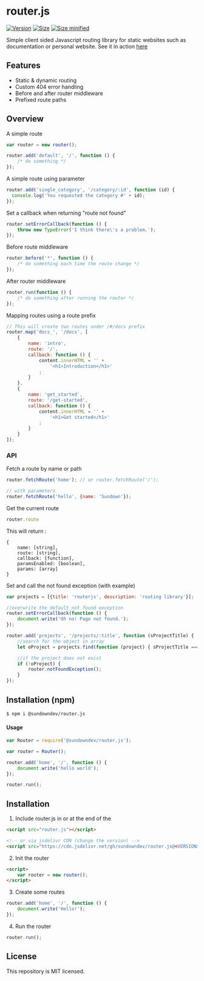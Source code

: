 # router.js

<p>
  <a href="#"><img src="https://img.shields.io/github/tag/Sundowndev/router.js.svg?style=flat-square" alt="Version"></a>
  <a href="#"><img src="https://img.shields.io/badge/size-8.0kb-brightgreen.svg?style=flat-square" alt="Size"></a>
  <a href="#"><img src="https://img.shields.io/badge/minified%20size-4.0kb-brightgreen.svg?style=flat-square" alt="Size minified"></a>
</p>

Simple client sided Javascript routing library for static websites such as documentation or personal website. See it in action [here](https://crvx.fr/)

## Features

- Static & dynamic routing
- Custom 404 error handling
- Before and after router middleware
- Prefixed route paths

## Overview

A simple route

~~~js
var router = new router();

router.add('default', '/', function () {
    /* do something */
});
~~~

A simple route using parameter

~~~js
router.add('single_category', '/category/:id', function (id) {
  console.log('You requested the category #' + id);
});
~~~

Set a callback when returning "route not found"

~~~js
router.setErrorCallback(function () {
    throw new TypeError('I think there\'s a problem.');
});
~~~

Before route middleware

~~~js
router.before('*', function () {
    /* do something each time the route change */
});
~~~

After router middleware

~~~js
router.run(function () {
    /* do something after running the router */
});
~~~

Mapping routes using a route prefix

~~~js
// This will create two routes under /#/docs prefix
router.map('docs_', '/docs', [
    {
        name: 'intro',
        route: '/',
        callback: function () {
            content.innerHTML = '' +
                '<h1>Introduction</h1>'
            ;
        }
    },
    {
        name: 'get_started',
        route: '/get-started',
        callback: function () {
            content.innerHTML = '' +
                '<h1>Get started</h1>'
            ;
        }
    }
]);
~~~

### API

Fetch a route by name or path

~~~js
router.fetchRoute('home'); // or router.fetchRoute('/');

// with parameters
router.fetchRoute('hello', {name: 'Sundown'});
~~~

Get the current route

~~~js
router.route
~~~

This will return :

~~~
{
    name: [string],
    route: [string],
    callback: [function],
    paramsEnabled: [boolean],
    params: [array]
}
~~~

Set and call the not found exception (with example)

~~~js
var projects = [{title: 'routerjs', description: 'routing library'}];

//overwrite the default not found exception
router.setErrorCallback(function () {
    document.write('Oh no! Page not found.');
});

router.add('projects', '/projects/:title', function (sProjectTitle) {
    //search for the object in array
    let oProject = projects.find(function (project) { sProjectTitle === project.title });

    //if the project does not exist
    if (!oProject) {
        router.notFoundException();
    }
});
~~~

## Installation (npm)

~~~bash
$ npm i @sundowndev/router.js
~~~

#### Usage

```js
var Router = require('@sundowndev/router.js');

var router = Router();

router.add('home', '/', function () {
    document.write('hello world');
});

router.run();
```


## Installation

1. Include router.js in **<head>** or at the end of the **<body>**

~~~html
<script src="router.js"></script>

<!-- or via jsdelivr CDN (change the version) -->
<script src="https://cdn.jsdelivr.net/gh/sundowndev/router.js@<VERSION>/dist/router.min.js"></script>
~~~

2. Init the router

~~~html
<script>
    var router = new router();
</script>

~~~

3. Create some routes

~~~js
router.add('home', '/', function () {
    document.write('Hello!');
});
~~~

4. Run the router

~~~js
router.run();
~~~

## License

This repository is MIT licensed.
